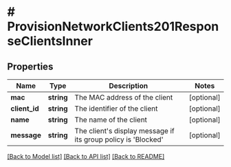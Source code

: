 # # ProvisionNetworkClients201ResponseClientsInner

## Properties

Name | Type | Description | Notes
------------ | ------------- | ------------- | -------------
**mac** | **string** | The MAC address of the client | [optional]
**client_id** | **string** | The identifier of the client | [optional]
**name** | **string** | The name of the client | [optional]
**message** | **string** | The client&#39;s display message if its group policy is &#39;Blocked&#39; | [optional]

[[Back to Model list]](../../README.md#models) [[Back to API list]](../../README.md#endpoints) [[Back to README]](../../README.md)
